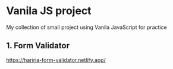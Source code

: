 # Vanila JS project
My collection of small project using Vanila JavaScript for practice

## 1. Form Validator
https://hariria-form-validator.netlify.app/
